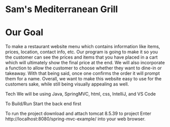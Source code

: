 #	  Sam's Mediterranean Grill

#   Our Goal 
  To make a restaurant website menu which contains information like items, prices, location, contact info, etc. Our program is going to make it so you the customer can see the prices and items that you have placed in a cart which will ultimately show the final price at the end. We will also incorporate a function to allow the customer to choose whether they want to dine-in or takeaway. With that being said, once one confirms the order it will prompt them for a name. Overall, we want to make this website easy to use for the customers sake, while still being visually appealing as well.

Tech We will be using Java, SpringMVC, html, css, IntelliJ, and VS Code

To Build/Run Start the back end first

To run the project download and attach tomcat 8.5.39 to project
Enter http://localhost:8080/spring-mvc-example/ into your web browser.

